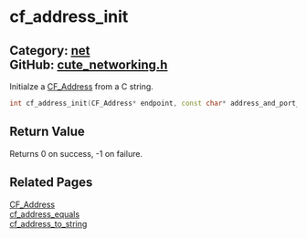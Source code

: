 [](../header.md ':include')

# cf_address_init

Category: [net](/api_reference?id=net)  
GitHub: [cute_networking.h](https://github.com/RandyGaul/cute_framework/blob/master/include/cute_networking.h)  
---

Initialze a [CF_Address](/net/cf_address.md) from a C string.

```cpp
int cf_address_init(CF_Address* endpoint, const char* address_and_port_string);
```

## Return Value

Returns 0 on success, -1 on failure.

## Related Pages

[CF_Address](/net/cf_address.md)  
[cf_address_equals](/net/cf_address_equals.md)  
[cf_address_to_string](/net/cf_address_to_string.md)  
